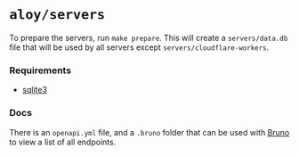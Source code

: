 # `aloy/servers`

To prepare the servers, run `make prepare`. This will create a `servers/data.db` file that will be used by all servers except `servers/cloudflare-workers`.

### Requirements

- [sqlite3](https://www.sqlite.org/)

### Docs

There is an `openapi.yml` file, and a `.bruno` folder that can be used with [Bruno](https://www.usebruno.com/) to view a list of all endpoints.

